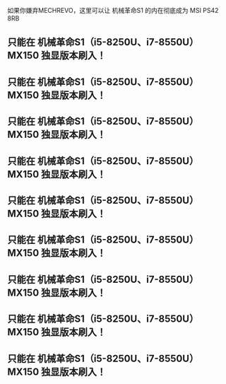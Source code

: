 如果你嫌弃MECHREVO，这里可以让 机械革命S1 的内在彻底成为 MSI PS42 8RB
## 只能在 机械革命S1（i5-8250U、i7-8550U）MX150 独显版本刷入！
## 只能在 机械革命S1（i5-8250U、i7-8550U）MX150 独显版本刷入！
## 只能在 机械革命S1（i5-8250U、i7-8550U）MX150 独显版本刷入！
## 只能在 机械革命S1（i5-8250U、i7-8550U）MX150 独显版本刷入！
## 只能在 机械革命S1（i5-8250U、i7-8550U）MX150 独显版本刷入！
## 只能在 机械革命S1（i5-8250U、i7-8550U）MX150 独显版本刷入！
## 只能在 机械革命S1（i5-8250U、i7-8550U）MX150 独显版本刷入！
## 只能在 机械革命S1（i5-8250U、i7-8550U）MX150 独显版本刷入！
## 只能在 机械革命S1（i5-8250U、i7-8550U）MX150 独显版本刷入！
